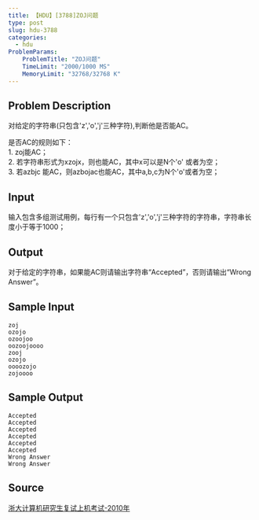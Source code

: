 ```yaml
---
title: 【HDU】[3788]ZOJ问题
type: post
slug: hdu-3788
categories:
  - hdu
ProblemParams:
    ProblemTitle: "ZOJ问题"
    TimeLimit: "2000/1000 MS"
    MemoryLimit: "32768/32768 K"
---
```


## Problem Description

对给定的字符串(只包含'z','o','j'三种字符),判断他是否能AC。  
  
是否AC的规则如下：  
1\. zoj能AC；  
2\. 若字符串形式为xzojx，则也能AC，其中x可以是N个'o' 或者为空；  
3\. 若azbjc 能AC，则azbojac也能AC，其中a,b,c为N个'o'或者为空；

## Input

输入包含多组测试用例，每行有一个只包含'z','o','j'三种字符的字符串，字符串长度小于等于1000；

## Output

对于给定的字符串，如果能AC则请输出字符串“Accepted”，否则请输出“Wrong Answer”。

## Sample Input

```
zoj
ozojo
ozoojoo
oozoojoooo
zooj
ozojo
oooozojo
zojoooo

```

## Sample Output

```
Accepted
Accepted
Accepted
Accepted
Accepted
Accepted
Wrong Answer
Wrong Answer
```

## Source

[浙大计算机研究生复试上机考试-2010年](https://acm.hdu.edu.cn//search.php?field=problem&key=%D5%E3%B4%F3%BC%C6%CB%E3%BB%FA%D1%D0%BE%BF%C9%FA%B8%B4%CA%D4%C9%CF%BB%FA%BF%BC%CA%D4-2010%C4%EA&source=1&searchmode=source)
